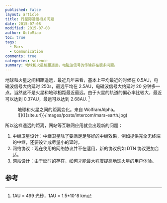 ```yaml
---
published: false
layout: article
title: 行星际通信相关问题
date: 2015-07-08
modified: 2015-07-08
author: OctoMiao
toc: true
tags: 
  - Mars
  - Communication
comments: true
categories: science
summary: 地球和火星相距遥远，电磁波信号的传输存在很多问题。
---
```



地球和火星之间相距遥远，最近几年来看，基本上平均最近的时候在 0.5AU，电磁波信号大约延时 250s，最远平均在 2.5AU，电磁波信号大约延时 20 分钟多一点。当然这不是火星和地球相距最近最远。由于火星的轨道的偏心率比较大，最近可以达到 0.37AU，最远可以达到 2.68AU. [^1]


<figure markdown="1">
<figcaption>
地球和火星之间的距离变化。来自 WolframAlpha。
</figcaption>
![]({{site.url}}/images/posts/intercom/mars-earth.jpg)
</figure>

所以这样遥远的距离，网站等互联网应用就会出现新的问题：

1. 中继卫星设计：中继卫星除了要满足足够好的中继效果，例如提供完全无终端的中继，还要设计成尽量小的延时。
2. 网络协议：现在使用的网络协议并不在适用，新的协议例如 DTN 协议更加合适。
3. 网站设计：由于延时的存在，如何才能最大程度提高地球火星的用户体验。





## 参考


[^1]: 1AU = 499 光秒，1AU = 1.5*10^8 km
